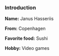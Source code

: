 ### Introduction

**Name:** Janus Hasseriis

**From:** Copenhagen

**Favorite food:** Sushi

**Hobby:** Video games
